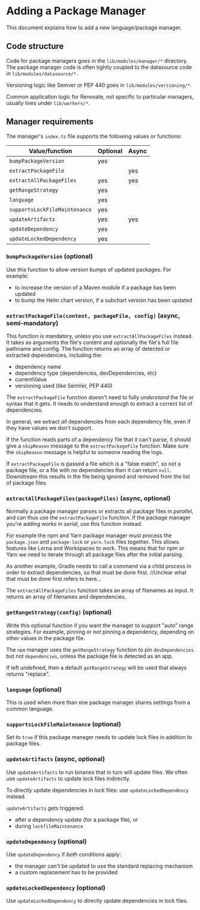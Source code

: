 # Adding a Package Manager

This document explains how to add a new language/package manager.

## Code structure

Code for package managers goes in the `lib/modules/manager/*` directory.
The package manager code is often tightly coupled to the datasource code in `lib/modules/datasource/*`.

Versioning logic like Semver or PEP 440 goes in `lib/modules/versioning/*`.

Common application logic for Renovate, not specific to particular managers, usually lives under `lib/workers/*`.

## Manager requirements

The manager's `index.ts` file supports the following values or functions:

| Value/function                | Optional | Async |
| ----------------------------- | -------- | ----- |
| `bumpPackageVersion`          | yes      |       |
| `extractPackageFile`          |          | yes   |
| `extractAllPackageFiles`      | yes      | yes   |
| `getRangeStrategy`            | yes      |       |
| `language`                    | yes      |       |
| `supportsLockFileMaintenance` | yes      |       |
| `updateArtifacts`             | yes      | yes   |
| `updateDependency`            | yes      |       |
| `updateLockedDependency`      | yes      |       |

### `bumpPackageVersion` (optional)

Use this function to allow version bumps of updated packages.
For example:

- to increase the version of a Maven module if a package has been updated
- to bump the Helm chart version, if a subchart version has been updated

### `extractPackageFile(content, packageFile, config)` (async, semi-mandatory)

This function is mandatory, unless you use `extractAllPackageFiles` instead.
It takes as arguments the file's content and optionally the file's full file pathname and config.
The function returns an array of detected or extracted dependencies, including the:

- dependency name
- dependency type (dependencies, devDependencies, etc)
- currentValue
- versioning used (like SemVer, PEP 440)

The `extractPackageFile` function doesn't need to fully _understand_ the file or syntax that it gets.
It needs to understand enough to extract a correct list of dependencies.

In general, we extract _all_ dependencies from each dependency file, even if they have values we don't support.

If the function reads parts of a dependency file that it can't parse, it should give a `skipReason` message to the `extractPackageFile` function.
Make sure the `skipReason` message is helpful to someone reading the logs.

If `extractPackageFile` is passed a file which is a "false match", so not a package file, or a file with no dependencies then it can return `null`.
Downstream this results in the file being ignored and removed from the list of package files.

### `extractAllPackageFiles(packageFiles)` (async, optional)

Normally a package manager parses or extracts all package files in _parallel_, and can thus use the `extractPackageFile` function.
If the package manager you're adding works in _serial_, use this function instead.

For example the npm and Yarn package manager must process the `package.json` and `package-lock` or `yarn.lock` files together.
This allows features like Lerna and Workspaces to work.
This means that for npm or Yarn we need to iterate through all package files after the initial parsing.

As another example, Gradle needs to call a command via a child process in order to extract dependencies, so that must be done first. //Unclear what that must be done first refers to here...

The `extractAllPackageFiles` function takes an array of filenames as input.
It returns an array of filenames and dependencies.

### `getRangeStrategy(config)` (optional)

Write this optional function if you want the manager to support "auto" range strategies.
For example, pinning or _not_ pinning a dependency, depending on other values in the package file.

The `npm` manager uses the `getRangeStrategy` function to pin `devDependencies` but not `dependencies`, unless the package file is detected as an app.

If left undefined, then a default `getRangeStrategy` will be used that always returns "replace".

### `language` (optional)

This is used when more than one package manager shares settings from a common language.

### `supportsLockFileMaintenance` (optional)

Set to `true` if this package manager needs to update lock files in addition to package files.

### `updateArtifacts` (async, optional)

Use `updateArtifacts` to run binaries that in turn will update files.
We often use `updateArtifacts` to update lock files indirectly.

To _directly_ update dependencies in lock files: use `updateLockedDependency` instead.

`updateArtifacts` gets triggered:

- after a dependency update (for a package file), or
- during `lockfileMaintenance`

### `updateDependency` (optional)

Use `updateDependency` if _both_ conditions apply:

- the manager can't be updated to use the standard replacing mechanism
- a custom replacement has to be provided

### `updateLockedDependency` (optional)

Use `updateLockedDependency` to directly update dependencies in lock files.
